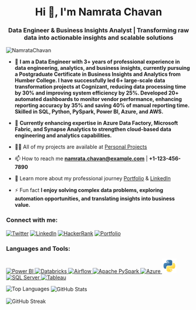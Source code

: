 <h1 align="center">Hi 👋, I'm Namrata Chavan</h1>
<h3 align="center">Data Engineer & Business Insights Analyst | Transforming raw data into actionable insights and scalable solutions</h3>

<p align="left"> <img src="https://komarev.com/ghpvc/?username=NamrataChavan&label=Profile%20views&color=0e75b6&style=flat" alt="NamrataChavan" /> </p>

- 🔭 **I am a Data Engineer with 3+ years of professional experience in data engineering, analytics, and business insights, currently pursuing a Postgraduate Certificate in Business Insights and Analytics from Humber College. I have successfully led 6+ large-scale data transformation projects at Cognizant, reducing data processing time by 30% and improving system efficiency by 25%. Developed 20+ automated dashboards to monitor vendor performance, enhancing reporting accuracy by 35% and saving 40% of manual reporting time. Skilled in SQL, Python, PySpark, Power BI, Azure, and AWS.**

- 🌱 **Currently enhancing expertise in Azure Data Factory, Microsoft Fabric, and Synapse Analytics to strengthen cloud-based data engineering and analytics capabilities.**

- 👨‍💻 All of my projects are available at [Personal Projects](https://NamrataChavan.github.io/projects.html)

- 📫 How to reach me **namrata.chavan@example.com** | **+1-123-456-7890**

- 📄 Learn more about my professional journey [Portfolio](https://NamrataChavan.github.io/resume.html) & [LinkedIn](https://www.linkedin.com/in/namrata-chavan/)

- ⚡ Fun fact **I enjoy solving complex data problems, exploring automation opportunities, and translating insights into business value.**

<h3 align="left">Connect with me:</h3>
<p align="left">
<a href="https://twitter.com/@YourTwitterHandle" target="blank"><img align="center" src="https://raw.githubusercontent.com/rahuldkjain/github-profile-readme-generator/master/src/images/icons/Social/twitter.svg" alt="Twitter" height="30" width="40" /></a>
<a href="https://www.linkedin.com/in/namrata-chavan/" target="blank"><img align="center" src="https://raw.githubusercontent.com/rahuldkjain/github-profile-readme-generator/master/src/images/icons/Social/linked-in-alt.svg" alt="LinkedIn" height="30" width="40" /></a>
<a href="https://www.hackerrank.com/your-hackerrank" target="blank"><img align="center" src="https://raw.githubusercontent.com/rahuldkjain/github-profile-readme-generator/master/src/images/icons/Social/hackerrank.svg" alt="HackerRank" height="30" width="40" /></a>
<a href="https://NamrataChavan.github.io" target="blank"><img align="center" src="https://raw.githubusercontent.com/rahuldkjain/github-profile-readme-generator/master/src/images/icons/Social/rss.svg" alt="Portfolio" height="30" width="40" /></a>
</p>

<h3 align="left">Languages and Tools:</h3>
<p align="left"> 
<a href="https://www.microsoft.com/en-us/power-platform/products/power-bi" target="_blank" rel="noreferrer"> <img src="https://upload.wikimedia.org/wikipedia/commons/c/cf/New_Power_BI_Logo.svg" alt="Power BI" width="40" height="40"/> </a> 
<a href="https://www.databricks.com/" target="_blank" rel="noreferrer"> <img src="https://upload.wikimedia.org/wikipedia/commons/6/63/Databricks_Logo.png" alt="Databricks" width="80" height="40"/> </a> 
<a href="https://airflow.apache.org/" target="_blank" rel="noreferrer"> <img src="https://upload.wikimedia.org/wikipedia/commons/d/de/AirflowLogo.png" alt="Airflow" width="100" height="40"/> </a> 
<a href="https://spark.apache.org/docs/latest/api/python/index.html" target="_blank" rel="noreferrer"> <img src="https://upload.wikimedia.org/wikipedia/commons/f/f3/Apache_Spark_logo.svg" alt="Apache PySpark" width="50" height="40"/> </a> 
<a href="https://azure.microsoft.com/en-in/" target="_blank" rel="noreferrer"> <img src="https://www.vectorlogo.zone/logos/microsoft_azure/microsoft_azure-icon.svg" alt="Azure" width="40" height="40"/> </a> 
<a href="https://www.python.org" target="_blank" rel="noreferrer"> <img src="https://raw.githubusercontent.com/devicons/devicon/master/icons/python/python-original.svg" alt="Python" width="40" height="40"/> </a> 
<a href="https://www.sqlserver.com/" target="_blank" rel="noreferrer"> <img src="https://www.svgrepo.com/show/303229/microsoft-sql-server-logo.svg" alt="SQL Server" width="50" height="40"/> </a> 
<a href="https://www.tableau.com/" target="_blank" rel="noreferrer"> <img src="https://upload.wikimedia.org/wikipedia/commons/4/4b/Tableau_Logo.png" alt="Tableau" width="140" height="30"/> </a>
<!-- Add other tools as needed -->
</p>

<p><img align="left" src="https://github-readme-stats.vercel.app/api/top-langs?username=NamrataChavan&show_icons=true&locale=en&layout=compact" alt="Top Languages" /></p>
<p>&nbsp;<img align="center" src="https://github-readme-stats.vercel.app/api?username=NamrataChavan&show_icons=true&locale=en" alt="GitHub Stats" /></p>
<p><img align="center" src="https://github-readme-streak-stats.herokuapp.com/?user=NamrataChavan" alt="GitHub Streak" /></p>
